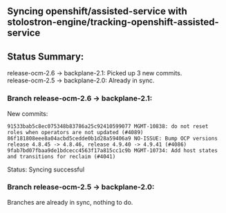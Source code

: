 ## Syncing openshift/assisted-service with stolostron-engine/tracking-openshift-assisted-service

## Status Summary:

release-ocm-2.6 -> backplane-2.1: Picked up 3 new commits.  
release-ocm-2.5 -> backplane-2.0: Already in sync.  

### Branch release-ocm-2.6 -> backplane-2.1:

New commits:

```
91533bab5c8ec075348b83786a25c92410599077 MGMT-10838: do not reset roles when operators are not updated (#4089)
86f181808eee8a04acbd5cedde0b1d28a59406a9 NO-ISSUE: Bump OCP versions release 4.8.45 -> 4.8.46, release 4.9.40 -> 4.9.41 (#4086)
9fab7bd07fbaa9de1bdcecc4563f17a815cc1c9b MGMT-10734: Add host states and transitions for reclaim (#4041)
```

Status: Syncing successful

### Branch release-ocm-2.5 -> backplane-2.0:

Branches are already in sync, nothing to do.
